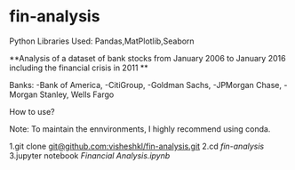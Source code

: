 # fin-analysis
Python Libraries Used: Pandas,MatPlotlib,Seaborn


**Analysis of a dataset of bank stocks from January 2006 to January 2016 including the financial crisis in 2011 **


Banks:
-Bank of America,
-CitiGroup,
-Goldman Sachs,
-JPMorgan Chase,
-Morgan Stanley,
Wells Fargo

How to use?


Note: To maintain the ennvironments, I highly recommend using conda.

1.git clone [git@github.com:visheshkl/fin-analysis.git](git@github.com:visheshkl/fin-analysis.git)
2.cd *fin-analysis*
3.jupyter notebook *Financial Analysis.ipynb*

